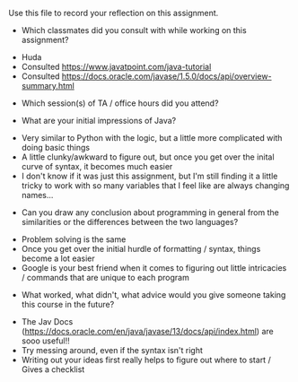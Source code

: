 Use this file to record your reflection on this assignment.

- Which classmates did you consult with while working on this assignment?
* Huda
* Consulted https://www.javatpoint.com/java-tutorial
* Consulted https://docs.oracle.com/javase/1.5.0/docs/api/overview-summary.html
- Which session(s) of TA / office hours did you attend?

- What are your initial impressions of Java? 
* Very similar to Python with the logic, but a little more complicated with doing basic things
* A little clunky/awkward to figure out, but once you get over the inital curve of syntax, it becomes
much easier
* I don't know if it was just this assignment, but I'm still finding it a little tricky to work with so many variables that I feel like are always changing names...

- Can you draw any conclusion about programming in general from the similarities or the differences between the two languages? 
* Problem solving is the same
* Once you get over the initial hurdle of formatting / syntax, things become a lot easier
* Google is your best friend when it comes to figuring out little intricacies / commands that are unique to each program 

- What worked, what didn't, what advice would you give someone taking this course in the future?
* The Jav Docs (https://docs.oracle.com/en/java/javase/13/docs/api/index.html) are sooo useful!!
* Try messing around, even if the syntax isn't right
* Writing out your ideas first really helps to figure out where to start / Gives a checklist 
